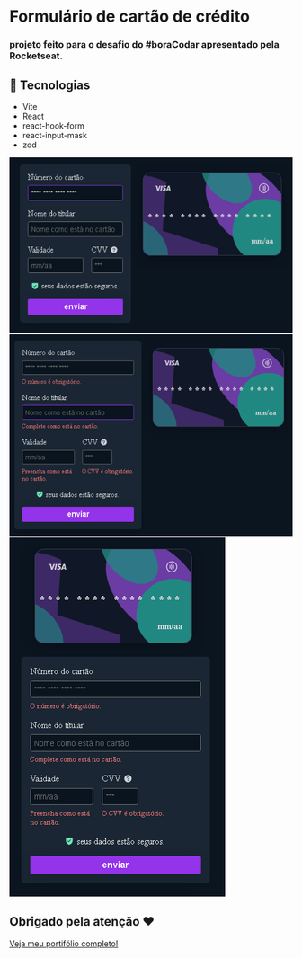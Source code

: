 # Formulário de cartão de crédito

### projeto feito para o desafio do #boraCodar apresentado pela Rocketseat.

## 🚀 Tecnologias

- Vite
- React
- react-hook-form
- react-input-mask
- zod

<img src='src/assets/formReadme.png' />
<img src='src/assets/formReadmeInvalid.png' />
<img src='src/assets/formMobileReadme.png' />

## Obrigado pela atenção ♥

[Veja meu portifólio completo!](https://github.com/renehtar)